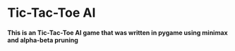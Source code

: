 # Tic-Tac-Toe AI
#### This is an Tic-Tac-Toe AI game that was written in pygame using minimax and alpha-beta pruning
